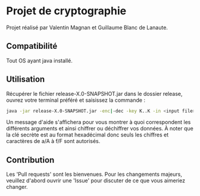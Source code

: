 # Projet de cryptographie

Projet réalisé par Valentin Magnan et Guillaume Blanc de Lanaute.

## Compatibilité

Tout OS ayant java installé.

## Utilisation

Récupérer le fichier release-X.0-SNAPSHOT.jar dans le dossier release, ouvrez votre terminal préféré et saisissez la commande :
```bash
java -jar release-X.0-SNAPSHOT.jar -enc|-dec -key K..K -in <input file> -out <output file>
```
Un message d'aide s'affichera pour vous montrer à quoi correspondent les différents arguments et ainsi chiffrer ou déchiffrer vos données.
À noter que la clé secrète est au format hexadécimal donc seuls les chiffres et caractères de a/A à f/F sont autorisés.

## Contribution

Les 'Pull requests' sont les bienvenues. Pour les changements majeurs, veuillez d'abord ouvrir une 'Issue' pour discuter de ce que vous aimeriez changer.
